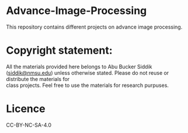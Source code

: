 # Advance-Image-Processing
This repository contains different projects on advance image processing.

# Copyright statement: 
All the materials provided here belongs to Abu Bucker Siddik (siddik@nmsu.edu) unless otherwise stated. Please do not reuse or distribute the materials for  
class projects. Feel free to use the materials for research purpuses.

# Licence 
  CC-BY-NC-SA-4.0

